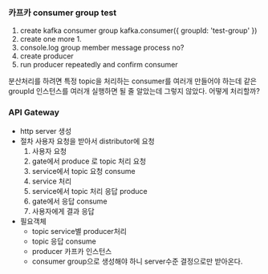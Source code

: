 ### 카프카 consumer group test
1. create kafka consumer group
  kafka.consumer({ groupId: 'test-group' })
2. create one more 1.
3. console.log group member message process no?
4. create producer
5. run producer repeatedly and confirm consumer

분산처리를 하려면 특정 topic을 처리하는 consumer를 여러개 만들어야 하는데
같은 groupId 인스턴스를 여러개 실행하면 될 줄 알았는데 그렇지 않았다.
어떻게 처리할까?

### API Gateway
- http server 생성
- 절차
사용자 요청을 받아서 distributor에 요청
  1. 사용자 요청
  2. gate에서 produce 로 topic 처리 요청
  3. service에서 topic 요청 consume
  4. service 처리
  5. service에서 topic 처리 응답 produce
  6. gate에서 응답 consume
  7. 사용자에게 결과 응답
- 필요객체
    - topic service별 producer처리
    - topic 응답 consume
  - producer
    카프카 인스턴스
  - consumer
    group으로 생성해야 하니 server수준 결정으로만 받아온다.

